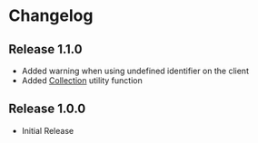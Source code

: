 # Changelog

## Release 1.1.0

- Added warning when using undefined identifier on the client
- Added [Collection](1.1/api/Red#collection) utility function

## Release 1.0.0

- Initial Release
